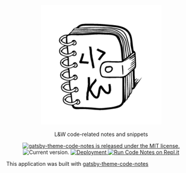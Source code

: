<div align="center">
  <img src="assets/logo.png" width="320">

L&W code-related notes and snippets

  <p>
    <a href="https://github.com/MrMartineau/gatsby-theme-code-notes/blob/master/LICENSE">
      <img src="https://img.shields.io/badge/license-MIT-blue.svg" alt="gatsby-theme-code-notes is released under the MIT license." />
    </a>
    <a>
      <img src="https://img.shields.io/github/package-json/v/lkcozy/code-notes" alt="Current version." />
    </a>
    <a href="https://npmcharts.com/compare/gatsby-theme-code-notes?minimal=true">
      <img src="https://github.com/lkcozy/code-notes/workflows/Deployment/badge.svg" alt="Deployment" />
    </a>
    <a href="https://repl.it/badge/github/lkcozy/code-notes)](https://repl.it/github/lkcozy/code-notes">
      <img src="https://repl.it/badge/github/lkcozy/code-notes " alt="Run Code Notes on Repl.it" />
    </a>
  </p>
</div>

This application was built with [gatsby-theme-code-notes](https://github.com/mrmartineau/gatsby-theme-code-notes)
